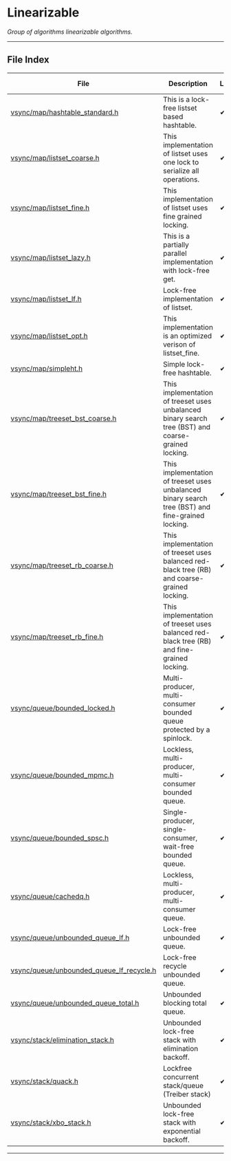#  Linearizable
_Group of algorithms linearizable algorithms._ 

---
## File Index


| File|Description|Linearizable|Lock-free|SMR-required|Unbounded-Queue|
| --- | --- | --- | --- | --- | --- |
| [vsync/map/hashtable_standard.h](map/hashtable_standard.h.md)|This is a lock-free listset based hashtable. | &#x2714; | &#x2714; | &#x2714; | &#x274C; |
| [vsync/map/listset_coarse.h](map/listset_coarse.h.md)|This implementation of listset uses one lock to serialize all operations. | &#x2714; | &#x274C; | &#x2714; | &#x274C; |
| [vsync/map/listset_fine.h](map/listset_fine.h.md)|This implementation of listset uses fine grained locking. | &#x2714; | &#x274C; | &#x2714; | &#x274C; |
| [vsync/map/listset_lazy.h](map/listset_lazy.h.md)|This is a partially parallel implementation with lock-free get. | &#x2714; | &#x274C; | &#x2714; | &#x274C; |
| [vsync/map/listset_lf.h](map/listset_lf.h.md)|Lock-free implementation of listset. | &#x2714; | &#x2714; | &#x2714; | &#x274C; |
| [vsync/map/listset_opt.h](map/listset_opt.h.md)|This implementation is an optimized verison of listset_fine. | &#x2714; | &#x274C; | &#x2714; | &#x274C; |
| [vsync/map/simpleht.h](map/simpleht.h.md)|Simple lock-free hashtable. | &#x2714; | &#x2714; | &#x274C; | &#x274C; |
| [vsync/map/treeset_bst_coarse.h](map/treeset_bst_coarse.h.md)|This implementation of treeset uses unbalanced binary search tree (BST) and coarse-grained locking. | &#x2714; | &#x274C; | &#x274C; | &#x274C; |
| [vsync/map/treeset_bst_fine.h](map/treeset_bst_fine.h.md)|This implementation of treeset uses unbalanced binary search tree (BST) and fine-grained locking. | &#x2714; | &#x274C; | &#x274C; | &#x274C; |
| [vsync/map/treeset_rb_coarse.h](map/treeset_rb_coarse.h.md)|This implementation of treeset uses balanced red-black tree (RB) and coarse-grained locking. | &#x2714; | &#x274C; | &#x274C; | &#x274C; |
| [vsync/map/treeset_rb_fine.h](map/treeset_rb_fine.h.md)|This implementation of treeset uses balanced red-black tree (RB) and fine-grained locking. | &#x2714; | &#x274C; | &#x274C; | &#x274C; |
| [vsync/queue/bounded_locked.h](queue/bounded_locked.h.md)|Multi-producer, multi-consumer bounded queue protected by a spinlock. | &#x2714; | &#x274C; | &#x274C; | &#x274C; |
| [vsync/queue/bounded_mpmc.h](queue/bounded_mpmc.h.md)|Lockless, multi-producer, multi-consumer bounded queue. | &#x2714; | &#x274C; | &#x274C; | &#x274C; |
| [vsync/queue/bounded_spsc.h](queue/bounded_spsc.h.md)|Single-producer, single-consumer, wait-free bounded queue. | &#x2714; | &#x2714; | &#x274C; | &#x274C; |
| [vsync/queue/cachedq.h](queue/cachedq.h.md)|Lockless, multi-producer, multi-consumer queue. | &#x2714; | &#x274C; | &#x274C; | &#x274C; |
| [vsync/queue/unbounded_queue_lf.h](queue/unbounded_queue_lf.h.md)|Lock-free unbounded queue. | &#x2714; | &#x2714; | &#x2714; | &#x2714; |
| [vsync/queue/unbounded_queue_lf_recycle.h](queue/unbounded_queue_lf_recycle.h.md)|Lock-free recycle unbounded queue. | &#x2714; | &#x2714; | &#x274C; | &#x2714; |
| [vsync/queue/unbounded_queue_total.h](queue/unbounded_queue_total.h.md)|Unbounded blocking total queue. | &#x2714; | &#x274C; | &#x274C; | &#x2714; |
| [vsync/stack/elimination_stack.h](stack/elimination_stack.h.md)|Unbounded lock-free stack with elimination backoff. | &#x2714; | &#x2714; | &#x2714; | &#x274C; |
| [vsync/stack/quack.h](stack/quack.h.md)|Lockfree concurrent stack/queue (Treiber stack) | &#x2714; | &#x2714; | &#x274C; | &#x274C; |
| [vsync/stack/xbo_stack.h](stack/xbo_stack.h.md)|Unbounded lock-free stack with exponential backoff. | &#x2714; | &#x2714; | &#x2714; | &#x274C; |


---

